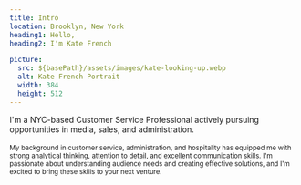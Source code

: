 ```yaml
---
title: Intro
location: Brooklyn, New York
heading1: Hello,
heading2: I'm Kate French

picture:
  src: ${basePath}/assets/images/kate-looking-up.webp
  alt: Kate French Portrait
  width: 384
  height: 512
---
```


I'm a NYC-based Customer Service Professional actively pursuing opportunities in media, sales, and administration.
<br/><br/>
<small>My background in customer service, administration, and hospitality has equipped me with strong analytical thinking, attention to detail, and excellent communication skills. I'm passionate about understanding audience needs and creating effective solutions, and I'm excited to bring these skills to your next venture.</small>
